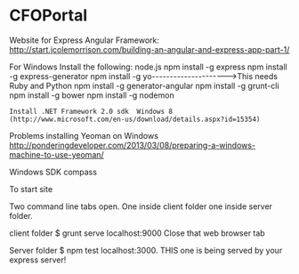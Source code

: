 CFOPortal
=========

Website for Express Angular Framework:
http://start.jcolemorrison.com/building-an-angular-and-express-app-part-1/

For Windows Install the following:
	node.js
	npm install -g express
	npm install -g express-generator
	npm install -g yo--------------------->This needs Ruby and Python
	npm install -g generator-angular
	npm install -g grunt-cli
	npm install -g bower
	npm install -g nodemon

	Install .NET Framework 2.0 sdk  Windows 8 (http://www.microsoft.com/en-us/download/details.aspx?id=15354)



Problems installing Yeoman on Windows
		http://ponderingdeveloper.com/2013/03/08/preparing-a-windows-machine-to-use-yeoman/


Windows SDK
compass


To start site

Two command line tabs open. 
  One inside client folder 
  one inside server folder.

client folder
  $ grunt serve
    localhost:9000
    Close that web browser tab

Server folder 
  $ npm test
    localhost:3000. 
    THIS one is being served by your express server!
